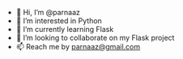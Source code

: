- 👋 Hi, I’m @parnaaz
- 👀 I’m interested in Python
- 🌱 I’m currently learning Flask
- 💞️ I’m looking to collaborate on my Flask project
- 📫 Reach me by parnaaz@gmail.com

<!---
parnaaz/parnaaz is a ✨ special ✨ repository because its `README.md` (this file) appears on your GitHub profile.
You can click the Preview link to take a look at your changes.
--->
